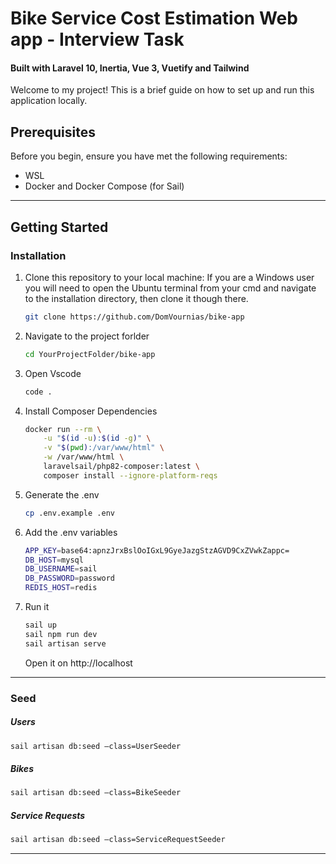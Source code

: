 # Bike Service Cost Estimation Web app - Interview Task

#### Built with Laravel 10, Inertia, Vue 3, Vuetify and Tailwind

Welcome to my project! This is a brief guide on how to set up and run this application locally.

## Prerequisites

Before you begin, ensure you have met the following requirements:

-   WSL
-   Docker and Docker Compose (for Sail)

---

## Getting Started

### Installation

1. Clone this repository to your local machine:
   If you are a Windows user you will need to open the Ubuntu terminal from your cmd and navigate to the installation directory, then clone it though there.

    ```bash
    git clone https://github.com/DomVournias/bike-app
    ```

2. Navigate to the project forlder

    ```bash
    cd YourProjectFolder/bike-app
    ```

3. Open Vscode

    ```bash
    code .
    ```

4. Install Composer Dependencies

    ```bash
    docker run --rm \
        -u "$(id -u):$(id -g)" \
        -v "$(pwd):/var/www/html" \
        -w /var/www/html \
        laravelsail/php82-composer:latest \
        composer install --ignore-platform-reqs
    ```

5. Generate the .env

    ```bash
    cp .env.example .env
    ```

6. Add the .env variables

    ```bash
    APP_KEY=base64:apnzJrxBslOoIGxL9GyeJazgStzAGVD9CxZVwkZappc=
    DB_HOST=mysql
    DB_USERNAME=sail
    DB_PASSWORD=password
    REDIS_HOST=redis
    ```

7. Run it

    ```bash
    sail up
    sail npm run dev
    sail artisan serve
    ```

    Open it on http://localhost

---

### Seed

##### Users

```bash
sail artisan db:seed —class=UserSeeder
```

##### Bikes

```bash
sail artisan db:seed —class=BikeSeeder
```

##### Service Requests

```bash
sail artisan db:seed —class=ServiceRequestSeeder
```

---
